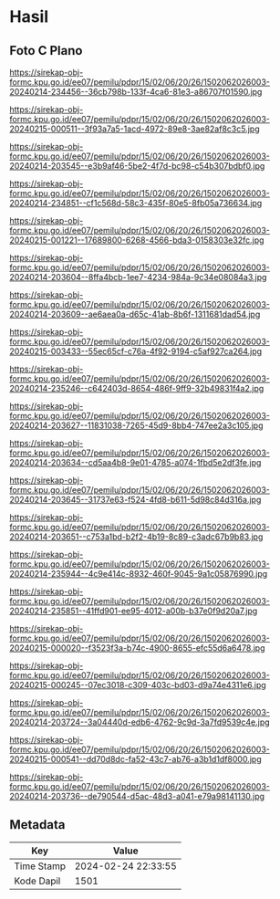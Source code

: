 # Hasil

## Foto C Plano

https://sirekap-obj-formc.kpu.go.id/ee07/pemilu/pdpr/15/02/06/20/26/1502062026003-20240214-234456--36cb798b-133f-4ca6-81e3-a86707f01590.jpg

https://sirekap-obj-formc.kpu.go.id/ee07/pemilu/pdpr/15/02/06/20/26/1502062026003-20240215-000511--3f93a7a5-1acd-4972-89e8-3ae82af8c3c5.jpg

https://sirekap-obj-formc.kpu.go.id/ee07/pemilu/pdpr/15/02/06/20/26/1502062026003-20240214-203545--e3b9af46-5be2-4f7d-bc98-c54b307bdbf0.jpg

https://sirekap-obj-formc.kpu.go.id/ee07/pemilu/pdpr/15/02/06/20/26/1502062026003-20240214-234851--cf1c568d-58c3-435f-80e5-8fb05a736634.jpg

https://sirekap-obj-formc.kpu.go.id/ee07/pemilu/pdpr/15/02/06/20/26/1502062026003-20240215-001221--17689800-6268-4566-bda3-0158303e32fc.jpg

https://sirekap-obj-formc.kpu.go.id/ee07/pemilu/pdpr/15/02/06/20/26/1502062026003-20240214-203604--8ffa4bcb-1ee7-4234-984a-9c34e08084a3.jpg

https://sirekap-obj-formc.kpu.go.id/ee07/pemilu/pdpr/15/02/06/20/26/1502062026003-20240214-203609--ae6aea0a-d65c-41ab-8b6f-1311681dad54.jpg

https://sirekap-obj-formc.kpu.go.id/ee07/pemilu/pdpr/15/02/06/20/26/1502062026003-20240215-003433--55ec65cf-c76a-4f92-9194-c5af927ca264.jpg

https://sirekap-obj-formc.kpu.go.id/ee07/pemilu/pdpr/15/02/06/20/26/1502062026003-20240214-235246--c642403d-8654-486f-9ff9-32b49831f4a2.jpg

https://sirekap-obj-formc.kpu.go.id/ee07/pemilu/pdpr/15/02/06/20/26/1502062026003-20240214-203627--11831038-7265-45d9-8bb4-747ee2a3c105.jpg

https://sirekap-obj-formc.kpu.go.id/ee07/pemilu/pdpr/15/02/06/20/26/1502062026003-20240214-203634--cd5aa4b8-9e01-4785-a074-1fbd5e2df3fe.jpg

https://sirekap-obj-formc.kpu.go.id/ee07/pemilu/pdpr/15/02/06/20/26/1502062026003-20240214-203645--31737e63-f524-4fd8-b611-5d98c84d316a.jpg

https://sirekap-obj-formc.kpu.go.id/ee07/pemilu/pdpr/15/02/06/20/26/1502062026003-20240214-203651--c753a1bd-b2f2-4b19-8c89-c3adc67b9b83.jpg

https://sirekap-obj-formc.kpu.go.id/ee07/pemilu/pdpr/15/02/06/20/26/1502062026003-20240214-235944--4c9e414c-8932-460f-9045-9a1c05876990.jpg

https://sirekap-obj-formc.kpu.go.id/ee07/pemilu/pdpr/15/02/06/20/26/1502062026003-20240214-235851--41ffd901-ee95-4012-a00b-b37e0f9d20a7.jpg

https://sirekap-obj-formc.kpu.go.id/ee07/pemilu/pdpr/15/02/06/20/26/1502062026003-20240215-000020--f3523f3a-b74c-4900-8655-efc55d6a6478.jpg

https://sirekap-obj-formc.kpu.go.id/ee07/pemilu/pdpr/15/02/06/20/26/1502062026003-20240215-000245--07ec3018-c309-403c-bd03-d9a74e4311e6.jpg

https://sirekap-obj-formc.kpu.go.id/ee07/pemilu/pdpr/15/02/06/20/26/1502062026003-20240214-203724--3a04440d-edb6-4762-9c9d-3a7fd9539c4e.jpg

https://sirekap-obj-formc.kpu.go.id/ee07/pemilu/pdpr/15/02/06/20/26/1502062026003-20240215-000541--dd70d8dc-fa52-43c7-ab76-a3b1d1df8000.jpg

https://sirekap-obj-formc.kpu.go.id/ee07/pemilu/pdpr/15/02/06/20/26/1502062026003-20240214-203736--de790544-d5ac-48d3-a041-e79a98141130.jpg


## Metadata

| Key        | Value               |
| ---------- | ------------------- |
| Time Stamp | 2024-02-24 22:33:55 |
| Kode Dapil | 1501                |



